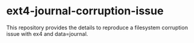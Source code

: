 # ext4-journal-corruption-issue
This repository provides the details to reproduce a filesystem corruption issue with ex4 and data=journal.

